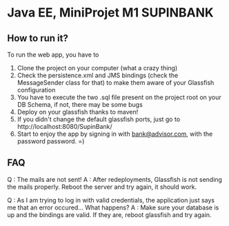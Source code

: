 Java EE, MiniProjet M1 SUPINBANK
================================


How to run it?
--------------

To run the web app, you have to 

1) Clone the project on your computer (what a crazy thing)
2) Check the persistence.xml and JMS bindings (check the MessageSender class for that) to make them aware of your Glassfish configuration
3) You have to execute the two .sql file present on the project root on your DB Schema, if not, there may be some bugs
4) Deploy on your glassfish thanks to maven!
5) If you didn't change the default glassfish ports, just go to http://localhost:8080/SupinBank/
6) Start to enjoy the app by signing in with bank@advisor.com, with the password password. =)


FAQ
---

Q : The mails are not sent!
A : After redeployments, Glassfish is not sending the mails properly. Reboot the server and try again, it should work.

Q : As I am trying to log in with valid credentials, the application just says me that an error occured... What happens?
A : Make sure your database is up and the bindings are valid. If they are, reboot glassfish and try again.
